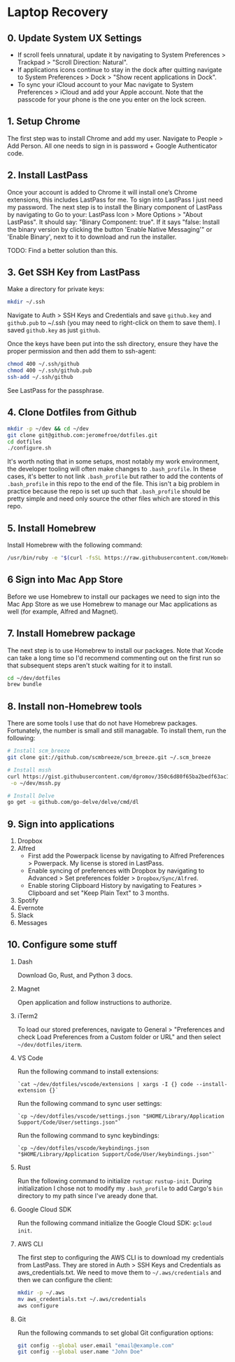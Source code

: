 # Laptop Recovery

## 0. Update System UX Settings

* If scroll feels unnatural, update it by navigating to System Preferences > Trackpad > "Scroll
Direction: Natural".
* If applications icons continue to stay in the dock after quitting navigate to System
Preferences > Dock > "Show recent applications in Dock".
* To sync your iCloud account to your Mac navigate to System Preferences > iCloud and add
your Apple account. Note that the passcode for your phone is the one you enter on the lock
screen.

## 1. Setup Chrome

The first step was to install Chrome and add my user. Navigate to People > Add Person. All one
needs to sign in is password + Google Authenticator code.

## 2. Install LastPass

Once your account is added to Chrome it will install one’s Chrome extensions, this includes
LastPass for me. To sign into LastPass I just need my password. The next step is to install the
Binary component of LastPass by navigating to Go to your: LastPass Icon > More Options > "About
LastPass". It should say: "Binary Component: true". If it says "false: Install the binary version
by clicking the button 'Enable Native Messaging'" or 'Enable Binary', next to it to download and
run the installer.

TODO: Find a better solution than this.

## 3. Get SSH Key from LastPass

Make a directory for private keys:

```bash
mkdir ~/.ssh
```

Navigate to Auth > SSH Keys and Credentials and save `github.key` and `github.pub` to ~/.ssh (you
may need to right-click on them to save them). I saved `github.key` as just `github`.

Once the keys have been put into the ssh directory, ensure they have the proper permission and
then add them to ssh-agent:

```bash
chmod 400 ~/.ssh/github
chmod 400 ~/.ssh/github.pub
ssh-add ~/.ssh/github
```

See LastPass for the passphrase.

## 4. Clone Dotfiles from Github

```bash
mkdir -p ~/dev && cd ~/dev
git clone git@github.com:jeromefroe/dotfiles.git
cd dotfiles
./configure.sh
```

It's worth noting that in some setups, most notably my work environment, the developer tooling
will often make changes to `.bash_profile`. In these cases, it's better to not link `.bash_profile`
but rather to add the contents of `.bash_profile` in this repo to the end of the file. This
isn't a big problem in practice because the repo is set up such that `.bash_profile` should
be pretty simple and need only source the other files which are stored in this repo.

## 5. Install Homebrew

Install Homebrew with the following command:

```bash
/usr/bin/ruby -e "$(curl -fsSL https://raw.githubusercontent.com/Homebrew/install/master/install)"
```

## 6 Sign into Mac App Store

Before we use Homebrew to install our packages we need to sign into the Mac App Store
as we use Homebrew to manage our Mac applications as well (for example, Alfred and Magnet).

## 7. Install Homebrew package

The next step is to use Homebrew to install our packages. Note that Xcode can take a long time
so I'd recommend commenting out on the first run so that subsequent steps aren't stuck waiting
for it to install.

```bash
cd ~/dev/dotfiles
brew bundle
```

## 8. Install non-Homebrew tools

There are some tools I use that do not have Homebrew packages. Fortunately, the number is small
and still managable. To install them, run the following:

```bash
# Install scm_breeze
git clone git://github.com/scmbreeze/scm_breeze.git ~/.scm_breeze

# Install mssh
curl https://gist.githubusercontent.com/dgromov/350c6d80f65ba2bedf63ac168bcd788f/raw/d5f139a1cfeeb7a747aa5d09942ec31fdb79a757/mssh.py \
 -o ~/dev/mssh.py

# Install Delve
go get -u github.com/go-delve/delve/cmd/dl
```

## 9. Sign into applications

  1. Dropbox
  2. Alfred
     * First add the Powerpack license by navigating to Alfred Preferences > Powerpack. My license
      is stored in LastPass.
     * Enable syncing of preferences with Dropbox by navigating to Advanced > Set preferences
       folder > `Dropbox/Sync/Alfred`.
     * Enable storing Clipboard History by navigating to Features > Clipboard and set "Keep Plain
       Text" to 3 months.
  3. Spotify
  4. Evernote
  5. Slack
  6. Messages

## 10. Configure some stuff

  1. Dash

     Download Go, Rust, and Python 3 docs.

  2. Magnet

     Open application and follow instructions to authorize.

  3. iTerm2

     To load our stored preferences, navigate to General > "Preferences and check Load Preferences
     from a Custom folder or URL" and then select `~/dev/dotfiles/iterm`.

  4. VS Code

     Run the following command to install extensions:

         `cat ~/dev/dotfiles/vscode/extensions | xargs -I {} code --install-extension {}`

     Run the following command to sync user settings:

         `cp ~/dev/dotfiles/vscode/settings.json "$HOME/Library/Application Support/Code/User/settings.json"`

     Run the following command to sync keybindings:

         `cp ~/dev/dotfiles/vscode/keybindings.json "$HOME/Library/Application Support/Code/User/keybindings.json"`

  5. Rust

     Run the following command to initialize `rustup`: `rustup-init`. During initialization I
     chose not to modify my `.bash_profile` to add Cargo's `bin` directory to my path since I've
     aready done that.

  6. Google Cloud SDK

     Run the following command initialize the Google Cloud SDK: `gcloud init`.

  7. AWS CLI

     The first step to configuring the AWS CLI is to download my credentials from LastPass. They
     are stored in Auth > SSH Keys and Credentials as aws_credentials.txt. We need to move them
     to `~/.aws/credentials` and then we can configure the client:

     ```bash
     mkdir -p ~/.aws
     mv aws_credentials.txt ~/.aws/credentials
     aws configure
     ```

  8. Git

      Run the following commands to set global Git configuration options:

      ```bash
      git config --global user.email "email@example.com"
      git config --global user.name "John Doe"
      ```
